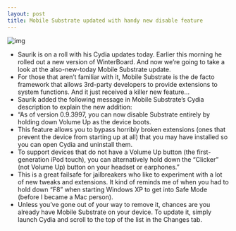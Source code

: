 ```yaml
---
layout: post
title: Mobile Substrate updated with handy new disable feature
---
```

![img](http://media.idownloadblog.com/wp-content/uploads/2012/04/mobile-substrate.jpg)
* Saurik is on a roll with his Cydia updates today. Earlier this morning he rolled out a new version of WinterBoard. And now we’re going to take a look at the also-new-today Mobile Substrate update.
* For those that aren’t familiar with it, Mobile Substrate is the de facto framework that allows 3rd-party developers to provide extensions to system functions. And it just received a killer new feature…
* Saurik added the following message in Mobile Substrate’s Cydia description to explain the new addition:
* “As of version 0.9.3997, you can now disable Substrate entirely by holding down Volume Up as the device boots.
* This feature allows you to bypass horribly broken extensions (ones that prevent the device from starting up at all) that you may have installed so you can open Cydia and uninstall them.
* To support devices that do not have a Volume Up button (the first-generation iPod touch), you can alternatively hold down the “Clicker” (not Volume Up) button on your headset or earphones.”
* This is a great failsafe for jailbreakers who like to experiment with a lot of new tweaks and extensions. It kind of reminds me of when you had to hold down “F8” when starting Windows XP to get into Safe Mode (before I became a Mac person).
* Unless you’ve gone out of your way to remove it, chances are you already have Mobile Substrate on your device. To update it, simply launch Cydia and scroll to the top of the list in the Changes tab.


